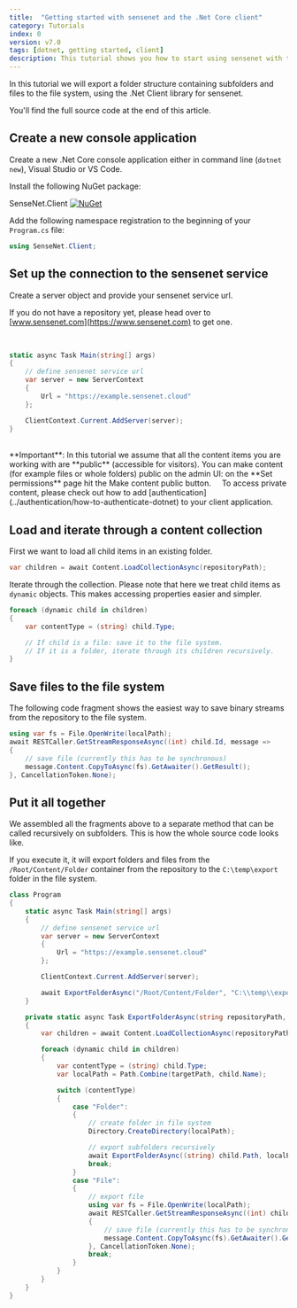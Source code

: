 ```yaml
---
title:  "Getting started with sensenet and the .Net Core client"
category: Tutorials
index: 0
version: v7.0
tags: [dotnet, getting started, client]
description: This tutorial shows you how to start using sensenet with the .Net client API.
---
```


In this tutorial we will export a folder structure containing subfolders and files to the file system, using the .Net Client library for sensenet.

You'll find the full source code at the end of this article.

## Create a new console application
Create a new .Net Core console application either in command line (`dotnet new`), Visual Studio or VS Code.

Install the following NuGet package:

SenseNet.Client [![NuGet](https://img.shields.io/nuget/v/SenseNet.Client.svg)](https://www.nuget.org/packages/SenseNet.Client)

Add the following namespace registration to the beginning of your `Program.cs` file:

```csharp
using SenseNet.Client;
```

## Set up the connection to the sensenet service
Create a server object and provide your sensenet service url.

<note severity="info">If you do not have a repository yet, please head over to [www.sensenet.com](https://www.sensenet.com) to get one.</note>
<div>&nbsp;</div>

```csharp
static async Task Main(string[] args)
{
    // define sensenet service url
    var server = new ServerContext
    {
        Url = "https://example.sensenet.cloud"
    };

    ClientContext.Current.AddServer(server);
}
```
<div>&nbsp;</div>
<note severity="info">**Important**: In this tutorial we assume that all the content items you are working with are **public** (accessible for visitors). You can make content (for example files or whole folders) public on the admin UI: on the **Set permissions** page hit the Make content public button.
</note>
&nbsp;
&nbsp;
<note severity="info">
To access private content, please check out how to add [authentication](../authentication/how-to-authenticate-dotnet) to your client application.
</note>

## Load and iterate through a content collection
First we want to load all child items in an existing folder.

```csharp
var children = await Content.LoadCollectionAsync(repositoryPath);
```

Iterate through the collection. Please note that here we treat child items as `dynamic` objects. This makes accessing properties easier and simpler.

```csharp
foreach (dynamic child in children)
{
    var contentType = (string) child.Type;

    // If child is a file: save it to the file system.
    // If it is a folder, iterate through its children recursively.
}
```

## Save files to the file system
The following code fragment shows the easiest way to save binary streams from the repository to the file system.

```csharp
using var fs = File.OpenWrite(localPath);
await RESTCaller.GetStreamResponseAsync((int) child.Id, message =>
{
    // save file (currently this has to be synchronous)
    message.Content.CopyToAsync(fs).GetAwaiter().GetResult();
}, CancellationToken.None);
```

## Put it all together
We assembled all the fragments above to a separate method that can be called recursively on subfolders. This is how the whole source code looks like.

If you execute it, it will export folders and files from the `/Root/Content/Folder` container from the repository to the `C:\temp\export` folder in the file system.

```csharp
class Program
{
    static async Task Main(string[] args)
    {
        // define sensenet service url
        var server = new ServerContext
        {
            Url = "https://example.sensenet.cloud"
        };

        ClientContext.Current.AddServer(server);

        await ExportFolderAsync("/Root/Content/Folder", "C:\\temp\\export");
    }

    private static async Task ExportFolderAsync(string repositoryPath, string targetPath)
    {
        var children = await Content.LoadCollectionAsync(repositoryPath);

        foreach (dynamic child in children)
        {
            var contentType = (string) child.Type;
            var localPath = Path.Combine(targetPath, child.Name);

            switch (contentType)
            {
                case "Folder":
                {
                    // create folder in file system
                    Directory.CreateDirectory(localPath);

                    // export subfolders recursively
                    await ExportFolderAsync((string) child.Path, localPath);
                    break;
                }
                case "File":
                {
                    // export file
                    using var fs = File.OpenWrite(localPath);
                    await RESTCaller.GetStreamResponseAsync((int) child.Id, message =>
                    {
                        // save file (currently this has to be synchronous)
                        message.Content.CopyToAsync(fs).GetAwaiter().GetResult();
                    }, CancellationToken.None);
                    break;
                }
            }
        }
    }
}
```
<div>&nbsp;</div>
